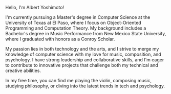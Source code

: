 Hello, I'm Albert Yoshimoto!

I'm currently pursuing a Master's degree in Computer Science at the University of Texas at El Paso, where I focus on Object-Oriented Programming and Computation Theory. My background includes a Bachelor's degree in Music Performance from New Mexico State University, where I graduated with honors as a Conroy Scholar. 

My passion lies in both technology and the arts, and I strive to merge my knowledge of computer science with my love for music, composition, and psychology. I have strong leadership and collaborative skills, and I'm eager to contribute to innovative projects that challenge both my technical and creative abilities.

In my free time, you can find me playing the violin, composing music, studying philosophy, or diving into the latest trends in tech and psychology.
